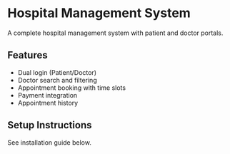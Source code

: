 ﻿# Hospital Management System

A complete hospital management system with patient and doctor portals.

## Features
- Dual login (Patient/Doctor)
- Doctor search and filtering
- Appointment booking with time slots
- Payment integration
- Appointment history

## Setup Instructions
See installation guide below.
